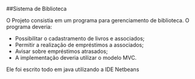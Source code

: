 ##Sistema de Biblioteca

O Projeto consistia em um programa para gerenciamento de biblioteca. O programa deveria:
 - Possibilitar o cadastramento de livros e associados;
 - Permitir a realização de empréstimos a associados;
 - Avisar sobre empréstimos atrasados;
 - A implementação deveria utilizar o modelo MVC.
 
 Ele foi escrito todo em java utilizando a IDE Netbeans
